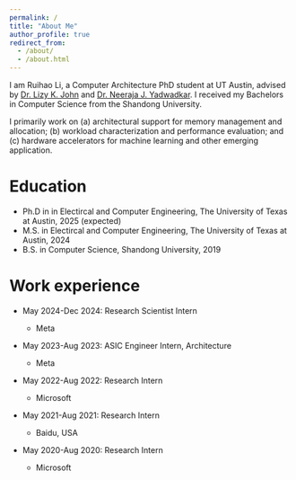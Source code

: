 ```yaml
---
permalink: /
title: "About Me"
author_profile: true
redirect_from: 
  - /about/
  - /about.html
---
```

I am Ruihao Li, a Computer Architecture PhD student at UT Austin, advised by [Dr. Lizy K. John](https://www.ece.utexas.edu/people/faculty/lizy-john) and [Dr. Neeraja J. Yadwadkar](https://sites.utexas.edu/neeraja/). 
I received my Bachelors in Computer Science from the Shandong University. 

I primarily work on (a) architectural support for memory management and allocation; (b) workload characterization and performance evaluation; and (c) hardware accelerators for machine learning and other emerging application.

Education
======
* Ph.D in in Electircal and Computer Engineering, The University of Texas at Austin, 2025 (expected)
* M.S. in Electircal and Computer Engineering, The University of Texas at Austin, 2024
* B.S. in Computer Science, Shandong University, 2019

Work experience
======
* May 2024-Dec 2024: Research Scientist Intern
  * Meta

* May 2023-Aug 2023: ASIC Engineer Intern, Architecture
  * Meta

* May 2022-Aug 2022: Research Intern
  * Microsoft

* May 2021-Aug 2021: Research Intern
  * Baidu, USA

* May 2020-Aug 2020: Research Intern
  * Microsoft